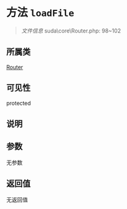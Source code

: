 # 方法 `loadFile`

> *文件信息* suda\core\Router.php: 98~102

## 所属类 

[Router](../Router.md)

## 可见性

 protected 

## 说明



## 参数


无参数


## 返回值

无返回值
